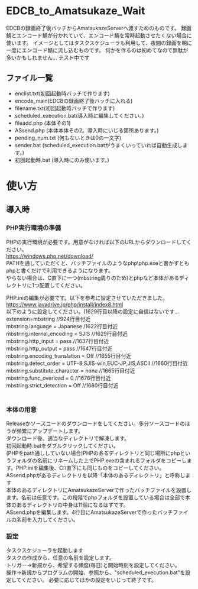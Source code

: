 # EDCB_to_Amatsukaze_Wait
EDCBの録画終了後バッチからAmatsukazeServerへ渡すためのものです。
録画鯖とエンコード鯖が分かれていて、エンコード鯖を常時起動させたくない場合に使います。
イメージとしてはタスクスケジューラも利用して、夜間の録画を朝に一度にエンコード鯖に流し込むものです。
何かを作るのは初めてなので無駄が多いかもしれません...
テスト中です

## ファイル一覧
* enclist.txt(初回起動時バッチで作ります)
* encode_main(EDCBの録画終了後バッチに入れる)
* filename.txt(初回起動時バッチで作ります)
* scheduled_execution.bat(導入時に編集してください。)
* fileadd.php (本体その1)
* ASsend.php (本体本体その2。導入時にいじる箇所あります。)
* pending_num.txt (何もないときは0の一文字)
* sender.bat (scheduled_execution.batがうまくいっていれば自動生成します。)
* 初回起動時.bat (導入時にのみ使います。)

# 使い方
## 導入時
### PHP実行環境の準備
PHPの実行環境が必要です。用意がなければ以下のURLからダウンロードしてください。  
https://windows.php.net/download/  
PATHを通していただくと、バッチファイルのようなphp\php.exeと書かずともphpと書くだけで利用できるようになります。  
やらない場合は、C直下に一つ(mbstring周りのため)とphpなど本体があるディレクトリに1つ配置してください。  

PHP.iniの編集が必要です。以下を参考に設定させていただきました。  
https://www.javadrive.jp/php/install/index8.html  
以下のように設定してください。(1629行目以降の設定に自信はないです...  
extension=mbstring //924行目付近  
mbstring.language = Japanese /1622行目付近  
mbstring.internal_encoding = SJIS //1629行目付近  
mbstring.http_input = pass //1637行目付近  
mbstring.http_output = pass //1647行目付近  
mbstring.encoding_translation = Off //1655行目付近  
mbstring.detect_order = UTF-8,SJIS-win,EUC-JP,JIS,ASCII //1660行目付近  
mbstring.substitute_character = none //1665行目付近  
mbstring.func_overload = 0 //1676行目付近  
mbstring.strict_detection = Off //1680行目付近  
　　
### 本体の用意
Releaseかソースコードのダウンロードをしてください。多分ソースコードのほうが頻繁にアップデートします。  
ダウンロード後、適当なディレクトリで解凍します。  
初回起動時.batをダブルクリックしてください。  
(PHPをpath通ししていない場合)PHPのあるディレクトリと同じ場所にphpというフォルダの名前にリネームした上でPHP.exeの含まれるフォルダをコピーします。PHP.iniを編集後、C:\直下にも同じものをコピーしてください。  
ASsend.phpがあるディレクトリを以降「本体のあるディレクトリ」と呼称します  
本体のあるディレクトリにAmatsukazeServerで作ったバッチファイルを設置します。名前は任意です。この段階でphpフォルダを設置している場合は全部で本体のあるディレクトリの中身は11個になるはずです。  
ASsend.phpを編集します。4行目にAmatsukazeServerで作ったバッチファイルの名前を入力してください。  
### 設定
タスクスケジューラを起動します  
タスクの作成から、任意の名前を設定します。  
トリガー→新規から、希望する頻度(毎日)と開始時刻を設定してください。  
操作→新規からプログラムの開始、参照から、"scheduled_execution.bat"を設定してください。
必要に応じてほかの設定をいじって終了です。
